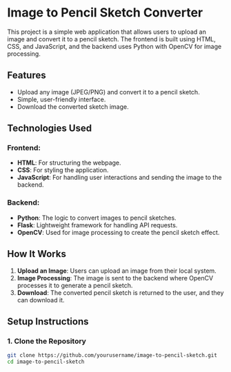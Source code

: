 # Image to Pencil Sketch Converter

This project is a simple web application that allows users to upload an image and convert it to a pencil sketch. The frontend is built using HTML, CSS, and JavaScript, and the backend uses Python with OpenCV for image processing.

## Features

- Upload any image (JPEG/PNG) and convert it to a pencil sketch.
- Simple, user-friendly interface.
- Download the converted sketch image.

## Technologies Used

### Frontend:
- **HTML**: For structuring the webpage.
- **CSS**: For styling the application.
- **JavaScript**: For handling user interactions and sending the image to the backend.

### Backend:
- **Python**: The logic to convert images to pencil sketches.
- **Flask**: Lightweight framework for handling API requests.
- **OpenCV**: Used for image processing to create the pencil sketch effect.

## How It Works

1. **Upload an Image**: Users can upload an image from their local system.
2. **Image Processing**: The image is sent to the backend where OpenCV processes it to generate a pencil sketch.
3. **Download**: The converted pencil sketch is returned to the user, and they can download it.

## Setup Instructions

### 1. Clone the Repository
```bash
git clone https://github.com/yourusername/image-to-pencil-sketch.git
cd image-to-pencil-sketch
